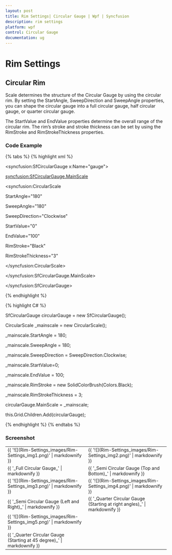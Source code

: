```yaml
---
layout: post
title: Rim Settings| Circular Gauge | Wpf | Syncfusion
description: rim settings
platform: wpf
control: Circular Gauge
documentation: ug
---
```


# Rim Settings

## Circular Rim

Scale determines the structure of the Circular Gauge by using the circular rim. By setting the StartAngle, SweepDirection and SweepAngle properties, you can shape the circular gauge into a full circular gauge, half circular gauge, or quarter circular gauge.

The StartValue and EndValue properties determine the overall range of the circular rim. The rim’s stroke and stroke thickness can be set by using the RimStroke and RimStrokeThickness properties.

### Code Example

{% tabs %}
{% highlight xml %}



<syncfusion:SfCircularGauge x:Name="gauge">

<syncfusion:SfCircularGauge.MainScale>

<syncfusion:CircularScale 

StartAngle="180" 

SweepAngle="180"

SweepDirection="Clockwise"

StartValue="0" 

EndValue="100"

RimStroke="Black" 

RimStrokeThickness="3"

>

</syncfusion:CircularScale>

</syncfusion:SfCircularGauge.MainScale>

</syncfusion:SfCircularGauge>

{% endhighlight %}


{% highlight C# %}



SfCircularGauge circularGauge = new SfCircularGauge();

CircularScale _mainscale = new CircularScale();

_mainscale.StartAngle = 180;

_mainscale.SweepAngle = 180;

_mainscale.SweepDirection = SweepDirection.Clockwise;

_mainscale.StartValue=0;

_mainscale.EndValue = 100;

_mainscale.RimStroke = new SolidColorBrush(Colors.Black);

_mainscale.RimStrokeThickness = 3;

circularGauge.MainScale = _mainscale;

this.Grid.Children.Add(circularGauge);

{% endhighlight %}
{% endtabs %}



### Screenshot



<table>
<tr>
<td>
{{ '![](Rim-Settings_images/Rim-Settings_img1.png)' | markdownify }}

</td><td>
{{ '![](Rim-Settings_images/Rim-Settings_img2.png)' | markdownify }}

</td></tr>
<tr>
<td>
{{ '_Full Circular Gauge_' | markdownify }}</td><td>
{{ '_Semi Circular Gauge (Top and Bottom)_' | markdownify }}</td></tr>
<tr>
<td>
{{ '![](Rim-Settings_images/Rim-Settings_img3.png)' | markdownify }}

</td><td>
{{ '![](Rim-Settings_images/Rim-Settings_img4.png)' | markdownify }}

</td></tr>
<tr>
<td>
{{ '_Semi Circular Gauge (Left and Right)_' | markdownify }}</td><td>
{{ '_Quarter Circular Gauge (Starting at right angles)_' | markdownify }}</td></tr>
<tr>
<td>
{{ '![](Rim-Settings_images/Rim-Settings_img5.png)' | markdownify }}

</td><td>
</td></tr>
<tr>
<td>
{{ '_Quarter Circular Gauge (Starting at 45 degree)_' | markdownify }}</td><td>
</td></tr>
</table>






